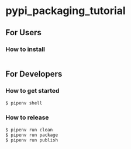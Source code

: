 # pypi_packaging_tutorial
## For Users
### How to install
```shell script
```

## For Developers
### How to get started
```shell script
$ pipenv shell
```

### How to release
```shell script
$ pipenv run clean
$ pipenv run package
$ pipenv run publish
```
